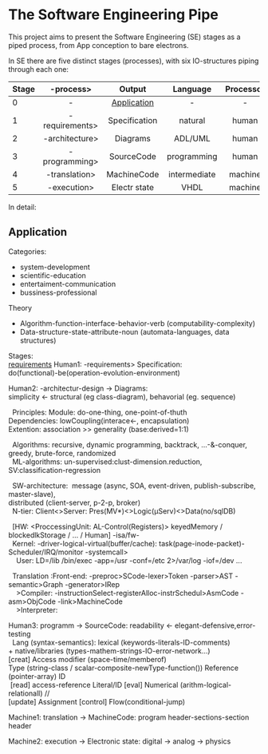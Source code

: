 # The Software Engineering Pipe

This project aims to present the Software Engineering (SE) stages as a piped process, from App conception to bare electrons.  

In SE there are five distinct stages (processes), with six IO-structures piping through each one:  

|Stage| -process>  | Output        | Language     | Processor|  
|---|:---:         |:---:          |:---:         |:---:     |
|0| -              | [Application](#application)   |-             |-         |  
|1| -requirements> | Specification | natural      | human    |  
|2| -architecture> | Diagrams      | ADL/UML      | human    |
|3| -programming>  | SourceCode    | programming  | human    |
|4| -translation>  | MachineCode   | intermediate | machine  |
|5| -execution>    | Electr state  | VHDL         | machine  |

In detail:

## Application
Categories:
* system-development  
* scientific-education  
* entertaiment-communication  
* bussiness-professional

Theory
* Algorithm-function-interface-behavior-verb (computability-complexity)
* Data-structure-state-attribute-noun (automata-languages, data structures)

Stages:  
[requirements](#req-spec)
Human1: -requirements> Specification:  
            do(functional)-be(operation-evolution-environment)
            
Human2: -architectur-design -> Diagrams:  
            simplicity <- structural (eg class-diagram), behavorial (eg. sequence)      
            
  Principles: Module: do-one-thing, one-point-of-thuth  
              Dependencies: lowCoupling(interace<-, encapsulation)  
              Extention: association >> generality (base:derived=1:1)
            
  Algοrithms: recursive, dynamic programming, backtrack, ...-&-conquer, greedy, brute-force, randomized  
     ML-algorithms: un-supervised:clust-dimension.reduction, SV:classification-regression
     
  SW-architecture:  message (async, SOA, event-driven, publish-subscribe, master-slave),  
          distributed (client-server, p-2-p, broker)  
   N-tier: Client<>Server: Pres(MV*)<>Logic(μServ)<>Data(no/sqlDB)
   
  [HW: <ProccessingUnit: AL-Control(Registers)> keyedMemory / blockedlkStorage
   / <net>... / <graph-io> Human] -isa/fw-  
    Kernel: -driver-logical-virtual(buffer/cache): task(page-inode-packet)- Scheduler/IRQ/monitor -systemcall>  
    User: LD=/lib /bin/exec -app=/usr -conf=/etc 2>/var/log -iof=/dev ...  
  
  Translation :Front-end: -preproc>SCode-lexer>Token -parser>AST -semantic>Graph -generator>IRep  
    >Compiler: -instructionSelect-registerAlloc-instrSchedul>AsmCode -asm>ObjCode -link>MachineCode  
    >Interpreter:

Human3: programm -> SourceCode: readability <- elegant-defensive,error-testing  
  Lang (syntax-semantics): lexical (keywords-literals-ID-comments)  
                          + native/libraries (types-mathem-strings-IO-error-network...)  
  [creat] Access modifier (space-time/memberof)  
            Type (string-class / scalar-composite-newType-function()) Reference (pointer-array) ID  
  [read] access-reference Literal/ΙD [eval] Numerical (arithm-logical-relationall) //  
            [update] Assignment [control] Flow(conditional-jump)

Machine1: translation -> MachineCode: program header-sections-section header

Machine2: execution -> Electronic state: digital -> analog -> physics
